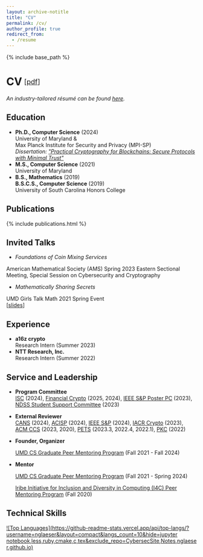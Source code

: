 ```yaml
---
layout: archive-notitle
title: "CV"
permalink: /cv/
author_profile: true
redirect_from:
  - /resume
---
```


{% include base_path %}

<style>
.small {
  font-size: .65em;
  font-weight: normal;
  margin-left: .3em;
}
h1 {
  display: flex;
  align-items: center;
}
.award {
  color: orange;
  font-weight: bold;
}
</style>

# CV <span class="small">[<a class="artifact-link" target="_blank" href="{{ base_path }}/files/Glaeser_CV_research.pdf">pdf</a>]</span>

*An industry-tailored résumé can be found <a class="artifact-link" target="_blank" href="{{ base_path }}/files/Glaeser_resume.pdf">here</a>.*

Education
------
* **Ph.D., Computer Science** (2024)  
  University of Maryland &  
  Max Planck Institute for Security and Privacy (MPI-SP)  
  *Dissertation: ["Practical Cryptography for Blockchains: Secure Protocols with Minimal Trust"](../files/diss.pdf)*
* **M.S., Computer Science** (2021)  
  University of Maryland
* **B.S., Mathematics** (2019)  
  **B.S.C.S., Computer Science** (2019)  
  University of South Carolina Honors College

Publications
------
  {% include publications.html %}

Invited Talks
------
* *Foundations of Coin Mixing Services*  
<!-- <span class="award">[invited talk]</span>   -->
  American Mathematical Society (AMS) Spring 2023 Eastern Sectional Meeting, Special Session on Cybersecurity and Cryptography
* *Mathematically Sharing Secrets*   
<!-- <span class="award">[invited talk]</span>   -->
  UMD Girls Talk Math 2021 Spring Event  
  [<a class="artifact-link" target="_blank" href="https://github.com/nglaeser/gtm2021/tree/main/spring">slides</a>]
  
Experience
------
* **a16z crypto**  
  Research Intern (Summer 2023)  
* **NTT Research, Inc.**  
  Research Intern (Summer 2022)

<!-- Teaching
------ -->
  
Service and Leadership
------
* **Program Committee**  
  <a target="_blank" href="https://isc24.cs.gmu.edu/">ISC</a> (2024), 
  <a target="_blank" href="http://ifca.ai/">Financial Crypto</a> (2025, 2024), 
  <a target="_blank" href="https://sp2024.ieee-security.org/cfposters.html">IEEE S&P Poster PC</a> (2023), 
  <a target="_blank" href="https://www.ndss-symposium.org/ndss2023/attend/student-support/">NDSS Student Support Committee</a> (2023)

* **External Reviewer**  
  <a target="_blank" href="https://2024.cansconference.org/">CANS</a> (2024), 
  <a target="_blank" href="https://www.acisp24.com/">ACISP</a> (2024), 
  <a target="_blank" href="https://sp2024.ieee-security.org/past.html">IEEE S&P</a> (2024), 
  <a target="_blank" href="https://crypto.iacr.org/">IACR Crypto</a> (2023), 
  <a target="_blank" href="https://www.sigsac.org/ccs.html">ACM CCS</a> (2023, 2020), 
  <a target="_blank" href="https://petsymposium.org/">PETS</a> (2023.3, 2022.4, 2022.1), 
  <a target="_blank" href="https://pkc.iacr.org/">PKC</a> (2022)
  
* **Founder, Organizer**  
   <!-- UMD CS Graduate Peer Mentoring Program<sup>[<a title="What's that?" class="artifact-link" target="_blank" href="https://gradco.cs.umd.edu/peer-mentoring/">?</a>]</sup> (Fall 2021 - present) -->
  <a target="_blank" href="https://gradco.cs.umd.edu/peer-mentoring/">UMD CS Graduate Peer Mentoring Program</a> (Fall 2021 - Fall 2024)  

* **Mentor**  
  <!-- UMD CS Graduate Peer Mentoring Program<sup>[<a title="What's that?" class="artifact-link" target="_blank" href="https://gradco.cs.umd.edu/peer-mentoring/">?</a>]</sup> (Fall 2021 - present)   -->
  <a target="_blank" href="https://gradco.cs.umd.edu/peer-mentoring/">UMD CS Graduate Peer Mentoring Program</a> (Fall 2021 - Spring 2024)  
  <!-- Iribe Initiative for Inclusion and Diversity in Computing (I4C) Peer Mentoring Program<sup>[<a title="What's that?" class="artifact-link" target="_blank" href="https://inclusion.cs.umd.edu/programs#mentoring">?</a>]</sup> (Fall 2020) -->
  <a target="_blank" href="https://inclusion.cs.umd.edu/programs#mentoring">Iribe Initiative for Inclusion and Diversity in Computing (I4C) Peer Mentoring Program</a> (Fall 2020)

<!-- * **Packet Writer**   -->
  <!-- UMD Girls Talk Math<sup>[<a title="What's that?" class="artifact-link" target="_blank" href="https://gtm.math.umd.edu/virtualcamp2021.html">?</a>]</sup> (Summer 2021 & Summer 2022) -->
  <!-- <a target="_blank" href="http://gtm.math.umd.edu">UMD Girls Talk Math</a> (Summer 2021 & Summer 2022)
  [<a class="artifact-link" target="_blank" href="https://github.com/nglaeser/gtm2021/blob/main/packet/main.pdf">pdf</a>] -->

<!-- * **Organizer**  
  UMD Cryptography Reading Group (Fall 2020 - Spring 2021) -->

Technical Skills
------
[![Top Languages](https://github-readme-stats.vercel.app/api/top-langs/?username=nglaeser&layout=compact&langs_count=10&hide=jupyter notebook,less,ruby,cmake,c,tex&exclude_repo=CybersecSite,Notes,nglaeser.github.io)](https://github.com/nglaeser)

<!-- [![GitHub stats](https://github-readme-stats.vercel.app/api/?username=nglaeser&show_icons=true)](https://github.com/nglaeser) -->

<!-- [![Throback repo](https://github-readme-stats.vercel.app/api/pin/?username=nglaeser&repo=agora-key-share-proofs)](https://github.com/LF-Decentralized-Trust-labs/agora-key-share-proofs) -->